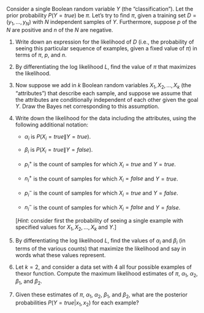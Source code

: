 

Consider a single Boolean random variable $Y$ (the “classification”).
Let the prior probability $P(Y=true)$ be $\pi$. Let’s try to
find $\pi$, given a training set $D=(y_1,\ldots,y_N)$ with $N$
independent samples of $Y$. Furthermore, suppose $p$ of the $N$ are
positive and $n$ of the $N$ are negative.<br>

1.  Write down an expression for the likelihood of $D$ (i.e., the
    probability of seeing this particular sequence of examples, given a
    fixed value of $\pi$) in terms of $\pi$, $p$, and $n$.<br>

2.  By differentiating the log likelihood $L$, find the value of $\pi$
    that maximizes the likelihood.<br>

3.  Now suppose we add in $k$ Boolean random variables
    $X_1, X_2,\ldots,X_k$ (the “attributes”) that describe each sample,
    and suppose we assume that the attributes are conditionally
    independent of each other given the goal $Y$. Draw the Bayes net
    corresponding to this assumption.<br>

4.  Write down the likelihood for the data including the attributes,
    using the following additional notation:<br>

    -   $\alpha_i$ is $P(X_i=true \| Y=true)$.<br>

    -   $\beta_i$ is $P(X_i=true \| Y=false)$.<br>

    -   $p_i^+$ is the count of samples for which $X_i=true$
        and $Y=true$.<br>

    -   $n_i^+$ is the count of samples for which $X_i=false$
        and $Y=true$.<br>

    -   $p_i^-$ is the count of samples for which $X_i=true$
        and $Y=false$.<br>

    -   $n_i^-$ is the count of samples for which $X_i=false$
        and $Y=false$.<br>

    \[<i>Hint</i>: consider first the probability of seeing a
    single example with specified values for $X_1, X_2,\ldots,X_k$ and
    $Y$.\]<br>

5.  By differentiating the log likelihood $L$, find the values of
    $\alpha_i$ and $\beta_i$ (in terms of the various counts) that
    maximize the likelihood and say in words what these
    values represent.<br>

6.  Let $k = 2$, and consider a data set with 4 all four possible
    examples of thexor function. Compute the maximum
    likelihood estimates of $\pi$, $\alpha_1$, $\alpha_2$, $\beta_1$,
    and $\beta_2$.<br>

7.  Given these estimates of $\pi$, $\alpha_1$, $\alpha_2$, $\beta_1$,
    and $\beta_2$, what are the posterior probabilities
    $P(Y=true | x_1,x_2)$ for each example?<br>
